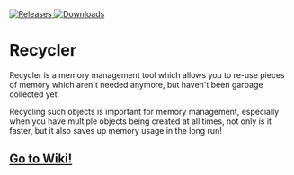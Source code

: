 <a href="https://img.shields.io/github/downloads/LucasMZReal/Recycler/releases">
    <img alt="Releases"src="https://img.shields.io/github/downloads/LucasMZReal/Recycler/total">
</a>
<a href="https://img.shields.io/github/v/release/LucasMZReal/Recycler">
    <img alt="Downloads"src="https://img.shields.io/github/v/release/LucasMZReal/Recycler">
</a>

# Recycler
Recycler is a memory management tool which allows you to re-use pieces of memory which aren't needed anymore, but haven't been garbage collected yet.

Recycling such objects is important for memory management, especially when you have multiple objects being created at all times,
not only is it faster, but it also saves up memory usage in the long run!

## [Go to Wiki!](https://github.com/LucasMZReal/Recycler/wiki)
